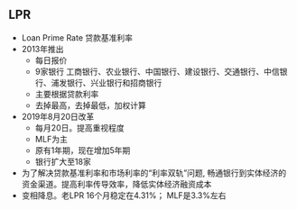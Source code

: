 <!-- 
title: LPR
from: news
create: 2019-08-19
tags: term,economics
-->

## LPR

- Loan Prime Rate 贷款基准利率
- 2013年推出
	- 每日报价
	- 9家银行 工商银行、农业银行、中国银行、建设银行、交通银行、中信银行、浦发银行、兴业银行和招商银行
	- 主要根据贷款利率
	- 去掉最高，去掉最低，加权计算
- 2019年8月20日改革
	- 每月20日。提高重视程度
	- MLF为主
	- 原有1年期，现在增加5年期
	- 银行扩大至18家
- 为了解决贷款基准利率和市场利率的“利率双轨”问题, 畅通银行到实体经济的资金渠道。提高利率传导效率，降低实体经济融资成本
- 变相降息。老LPR 16个月稳定在4.31%； MLF是3.3%左右

